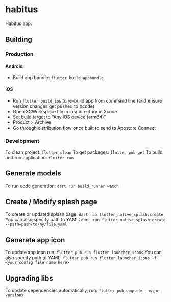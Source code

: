 # habitus
Habitus app.

## Building
### Production
#### Android
- Build app bundle: `flutter build appbundle`

#### iOS
- Run `flutter build ios` to re-build app from command line (and ensure version changes get pushed to Xcode)
- Open XCWorkspace file in ios/ directory in Xcode
- Set build target to "Any iOS device (arm64)"
- Product > Archive
- Go through distribution flow once built to send to Appstore Connect

### Development
To clean project: `flutter clean`
To get packages: `flutter pub get`
To build and run application: `flutter run`

## Generate models
To run code generation: `dart run build_runner watch`

## Create / Modify splash page
To create or updated splash page: `dart run flutter_native_splash:create`
You can also specify path to YAML: `dart run flutter_native_splash:create --path=path/to/my/file.yaml`

## Generate app icon
To update app icon run: `flutter pub run flutter_launcher_icons`
You can also specify path to YAML: `flutter pub run flutter_launcher_icons -f <your config file name here>`

## Upgrading libs
To update dependencies automatically, run: `flutter pub upgrade --major-versions`
